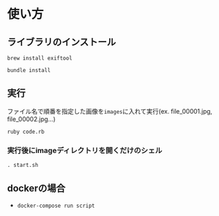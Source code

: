 # 使い方

## ライブラリのインストール

`brew install exiftool`

`bundle install`

## 実行

ファイル名で順番を指定した画像を`images`に入れて実行(ex. file_00001.jpg, file_00002.jpg...)

`ruby code.rb`

### 実行後にimageディレクトリを開くだけのシェル

`. start.sh`


## dockerの場合
- `docker-compose run script`
